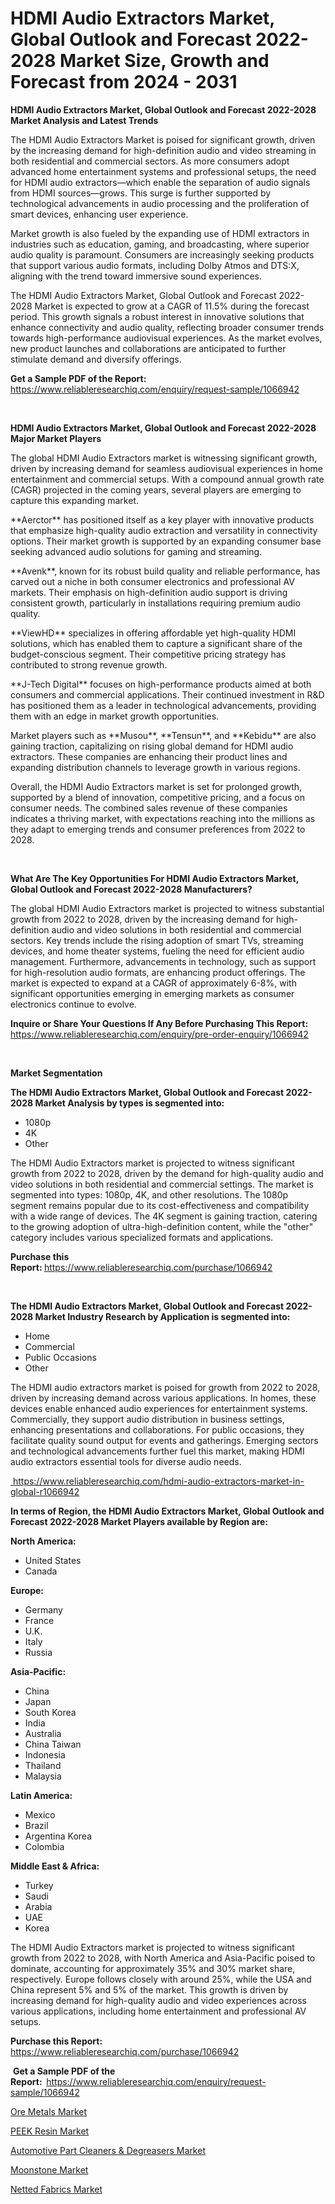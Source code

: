 <p><h1>HDMI Audio Extractors Market, Global Outlook and Forecast 2022-2028 Market Size, Growth and Forecast from 2024 - 2031</h1></p><p><strong>HDMI Audio Extractors Market, Global Outlook and Forecast 2022-2028 Market Analysis and Latest Trends</strong></p>
<p><p>The HDMI Audio Extractors Market is poised for significant growth, driven by the increasing demand for high-definition audio and video streaming in both residential and commercial sectors. As more consumers adopt advanced home entertainment systems and professional setups, the need for HDMI audio extractors—which enable the separation of audio signals from HDMI sources—grows. This surge is further supported by technological advancements in audio processing and the proliferation of smart devices, enhancing user experience.</p><p>Market growth is also fueled by the expanding use of HDMI extractors in industries such as education, gaming, and broadcasting, where superior audio quality is paramount. Consumers are increasingly seeking products that support various audio formats, including Dolby Atmos and DTS:X, aligning with the trend toward immersive sound experiences. </p><p>The HDMI Audio Extractors Market, Global Outlook and Forecast 2022-2028 Market is expected to grow at a CAGR of 11.5% during the forecast period. This growth signals a robust interest in innovative solutions that enhance connectivity and audio quality, reflecting broader consumer trends towards high-performance audiovisual experiences. As the market evolves, new product launches and collaborations are anticipated to further stimulate demand and diversify offerings.</p></p>
<p><strong>Get a Sample PDF of the Report:&nbsp;</strong> <a href="https://www.reliableresearchiq.com/enquiry/request-sample/1066942">https://www.reliableresearchiq.com/enquiry/request-sample/1066942</a></p>
<p>&nbsp;</p>
<p><strong>HDMI Audio Extractors Market, Global Outlook and Forecast 2022-2028 Major Market Players</strong></p>
<p><p>The global HDMI Audio Extractors market is witnessing significant growth, driven by increasing demand for seamless audiovisual experiences in home entertainment and commercial setups. With a compound annual growth rate (CAGR) projected in the coming years, several players are emerging to capture this expanding market.</p><p>**Aerctor** has positioned itself as a key player with innovative products that emphasize high-quality audio extraction and versatility in connectivity options. Their market growth is supported by an expanding consumer base seeking advanced audio solutions for gaming and streaming.</p><p>**Avenk**, known for its robust build quality and reliable performance, has carved out a niche in both consumer electronics and professional AV markets. Their emphasis on high-definition audio support is driving consistent growth, particularly in installations requiring premium audio quality.</p><p>**ViewHD** specializes in offering affordable yet high-quality HDMI solutions, which has enabled them to capture a significant share of the budget-conscious segment. Their competitive pricing strategy has contributed to strong revenue growth.</p><p>**J-Tech Digital** focuses on high-performance products aimed at both consumers and commercial applications. Their continued investment in R&D has positioned them as a leader in technological advancements, providing them with an edge in market growth opportunities.</p><p>Market players such as **Musou**, **Tensun**, and **Kebidu** are also gaining traction, capitalizing on rising global demand for HDMI audio extractors. These companies are enhancing their product lines and expanding distribution channels to leverage growth in various regions.</p><p>Overall, the HDMI Audio Extractors market is set for prolonged growth, supported by a blend of innovation, competitive pricing, and a focus on consumer needs. The combined sales revenue of these companies indicates a thriving market, with expectations reaching into the millions as they adapt to emerging trends and consumer preferences from 2022 to 2028.</p></p>
<p>&nbsp;</p>
<p><strong>What Are The Key Opportunities For HDMI Audio Extractors Market, Global Outlook and Forecast 2022-2028 Manufacturers?</strong></p>
<p><p>The global HDMI Audio Extractors market is projected to witness substantial growth from 2022 to 2028, driven by the increasing demand for high-definition audio and video solutions in both residential and commercial sectors. Key trends include the rising adoption of smart TVs, streaming devices, and home theater systems, fueling the need for efficient audio management. Furthermore, advancements in technology, such as support for high-resolution audio formats, are enhancing product offerings. The market is expected to expand at a CAGR of approximately 6-8%, with significant opportunities emerging in emerging markets as consumer electronics continue to evolve.</p></p>
<p><strong>Inquire or Share Your Questions If Any Before Purchasing This Report:</strong> <a href="https://www.reliableresearchiq.com/enquiry/pre-order-enquiry/1066942">https://www.reliableresearchiq.com/enquiry/pre-order-enquiry/1066942</a></p>
<p>&nbsp;</p>
<p><strong>Market Segmentation</strong></p>
<p><strong>The HDMI Audio Extractors Market, Global Outlook and Forecast 2022-2028 Market Analysis by types is segmented into:</strong></p>
<p><ul><li>1080p</li><li>4K</li><li>Other</li></ul></p>
<p><p>The HDMI Audio Extractors market is projected to witness significant growth from 2022 to 2028, driven by the demand for high-quality audio and video solutions in both residential and commercial settings. The market is segmented into types: 1080p, 4K, and other resolutions. The 1080p segment remains popular due to its cost-effectiveness and compatibility with a wide range of devices. The 4K segment is gaining traction, catering to the growing adoption of ultra-high-definition content, while the "other" category includes various specialized formats and applications.</p></p>
<p><strong>Purchase this Report:&nbsp;</strong><a href="https://www.reliableresearchiq.com/purchase/1066942">https://www.reliableresearchiq.com/purchase/1066942</a></p>
<p>&nbsp;</p>
<p><strong>The HDMI Audio Extractors Market, Global Outlook and Forecast 2022-2028 Market Industry Research by Application is segmented into:</strong></p>
<p><ul><li>Home</li><li>Commercial</li><li>Public Occasions</li><li>Other</li></ul></p>
<p><p>The HDMI audio extractors market is poised for growth from 2022 to 2028, driven by increasing demand across various applications. In homes, these devices enable enhanced audio experiences for entertainment systems. Commercially, they support audio distribution in business settings, enhancing presentations and collaborations. For public occasions, they facilitate quality sound output for events and gatherings. Emerging sectors and technological advancements further fuel this market, making HDMI audio extractors essential tools for diverse audio needs.</p></p>
<p><a href="https://www.reliableresearchiq.com/hdmi-audio-extractors-market-in-global-r1066942">&nbsp;https://www.reliableresearchiq.com/hdmi-audio-extractors-market-in-global-r1066942</a></p>
<p><strong>In terms of Region, the HDMI Audio Extractors Market, Global Outlook and Forecast 2022-2028 Market Players available by Region are:</strong></p>
<p>
    <p> <strong> North America: </strong>
        <ul>
            <li>United States</li>
            <li>Canada</li>
        </ul>
        </p> 
    <p> <strong> Europe: </strong>
        <ul>
            <li>Germany</li>
            <li>France</li>
            <li>U.K.</li>
            <li>Italy</li>
            <li>Russia</li>
        </ul>
        </p> 
    <p> <strong> Asia-Pacific: </strong>
        <ul>
            <li>China</li>
            <li>Japan</li>
            <li>South Korea</li>
            <li>India</li>
            <li>Australia</li>
            <li>China Taiwan</li>
            <li>Indonesia</li>
            <li>Thailand</li>
            <li>Malaysia</li>
        </ul>
        </p> 
    <p> <strong> Latin America: </strong>
        <ul>
            <li>Mexico</li>
            <li>Brazil</li>
            <li>Argentina Korea</li>
            <li>Colombia</li>
        </ul>
        </p> 
    <p> <strong> Middle East & Africa: </strong>
        <ul>
            <li>Turkey</li>
            <li>Saudi</li>
            <li>Arabia</li>
            <li>UAE</li>
            <li>Korea</li>
        </ul>
    </p>
    </p>
<p><p>The HDMI Audio Extractors market is projected to witness significant growth from 2022 to 2028, with North America and Asia-Pacific poised to dominate, accounting for approximately 35% and 30% market share, respectively. Europe follows closely with around 25%, while the USA and China represent 5% and 5% of the market. This growth is driven by increasing demand for high-quality audio and video experiences across various applications, including home entertainment and professional AV setups.</p></p>
<p><strong>Purchase this Report: </strong><a href="https://www.reliableresearchiq.com/purchase/1066942">https://www.reliableresearchiq.com/purchase/1066942</a></p>
<p>&nbsp;<strong>Get a Sample PDF of the Report:&nbsp;&nbsp;</strong><a href="https://www.reliableresearchiq.com/enquiry/request-sample/1066942">https://www.reliableresearchiq.com/enquiry/request-sample/1066942</a></p>
<p><strong></strong></p>
<p><p><a href="https://www.linkedin.com/pulse/strategic-insights-global-ore-metals-market-trends-2024-gteuf?trackingId=QM8aU%2FpKQoO4G7W3ANTBPA%3D%3D">Ore Metals Market</a></p><p><a href="https://medium.com/@KevinNorth98/the-peek-resin-market-prioritizes-cost-control-and-efficiency-enhancement-befeb9563b66">PEEK Resin Market</a></p><p><a href="https://issuu.com/reportprime-2/docs/automotive-part-cleaners-degreasers_182c22bd0bbf30">Automotive Part Cleaners & Degreasers Market</a></p><p><a href="https://www.linkedin.com/pulse/future-innovation-global-moonstone-market-growth-opportunities-jkznf?trackingId=AD4qXDCgQuaTXyVGXCj7IQ%3D%3D">Moonstone Market</a></p><p><a href="https://issuu.com/reportprime-2/docs/netted-fabrics-market-size-2030.ppt_1f38786632c5df">Netted Fabrics Market</a></p></p>